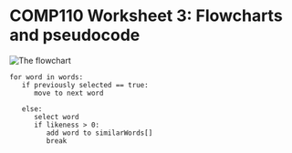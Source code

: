 # COMP110 Worksheet 3: Flowcharts and pseudocode

![The flowchart](https://raw.githubusercontent.com/JD233113/comp110-worksheet-3/master/flowchart.PNG)

```
for word in words:
   if previously selected == true:
      move to next word
   
   else:
      select word
      if likeness > 0:
         add word to similarWords[]
         break
```
